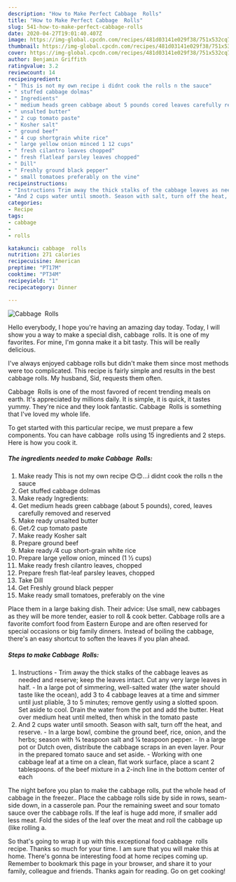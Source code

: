 ```yaml
---
description: "How to Make Perfect Cabbage  Rolls"
title: "How to Make Perfect Cabbage  Rolls"
slug: 541-how-to-make-perfect-cabbage-rolls
date: 2020-04-27T19:01:40.407Z
image: https://img-global.cpcdn.com/recipes/481d03141e029f38/751x532cq70/cabbage-rolls-recipe-main-photo.jpg
thumbnail: https://img-global.cpcdn.com/recipes/481d03141e029f38/751x532cq70/cabbage-rolls-recipe-main-photo.jpg
cover: https://img-global.cpcdn.com/recipes/481d03141e029f38/751x532cq70/cabbage-rolls-recipe-main-photo.jpg
author: Benjamin Griffith
ratingvalue: 3.2
reviewcount: 14
recipeingredient:
- " This is not my own recipe i didnt cook the rolls n the sauce"
- " stuffed cabbage dolmas"
- " Ingredients"
- " medium heads green cabbage about 5 pounds cored leaves carefully removed and reserved"
- " unsalted butter"
- " 2 cup tomato paste"
- " Kosher salt"
- " ground beef"
- " 4 cup shortgrain white rice"
- " large yellow onion minced 1 12 cups"
- " fresh cilantro leaves chopped"
- " fresh flatleaf parsley leaves chopped"
- " Dill"
- " Freshly ground black pepper"
- " small tomatoes preferably on the vine"
recipeinstructions:
- "Instructions Trim away the thick stalks of the cabbage leaves as needed and reserve; keep the leaves intact. Cut any very large leaves in half. In a large pot of simmering, well-salted water (the water should taste like the ocean), add 3 to 4 cabbage leaves at a time and simmer until just pliable, 3 to 5 minutes; remove gently using a slotted spoon. Set aside to cool. Drain the water from the pot and add the butter. Heat over medium heat until melted, then whisk in the tomato paste"
- "And 2 cups water until smooth. Season with salt, turn off the heat, and reserve. In a large bowl, combine the ground beef, rice, onion, and the herbs; season with 3⁄4 teaspoon salt and 1⁄4 teaspoon pepper. In a large pot or Dutch oven, distribute the cabbage scraps in an even layer. Pour in the prepared tomato sauce and set aside. Working with one cabbage leaf at a time on a clean, flat work surface, place a scant 2 tablespoons. of the beef mixture in a 2-inch line in the bottom center of each"
categories:
- Recipe
tags:
- cabbage
- 
- rolls

katakunci: cabbage  rolls 
nutrition: 271 calories
recipecuisine: American
preptime: "PT17M"
cooktime: "PT34M"
recipeyield: "1"
recipecategory: Dinner

---
```



![Cabbage  Rolls](https://img-global.cpcdn.com/recipes/481d03141e029f38/751x532cq70/cabbage-rolls-recipe-main-photo.jpg)

Hello everybody, I hope you're having an amazing day today. Today, I will show you a way to make a special dish, cabbage  rolls. It is one of my favorites. For mine, I'm gonna make it a bit tasty. This will be really delicious.

I&#39;ve always enjoyed cabbage rolls but didn&#39;t make them since most methods were too complicated. This recipe is fairly simple and results in the best cabbage rolls. My husband, Sid, requests them often.

Cabbage  Rolls is one of the most favored of recent trending meals on earth. It's appreciated by millions daily. It is simple, it is quick, it tastes yummy. They're nice and they look fantastic. Cabbage  Rolls is something that I've loved my whole life.


To get started with this particular recipe, we must prepare a few components. You can have cabbage  rolls using 15 ingredients and 2 steps. Here is how you cook it.

<!--inarticleads1-->

##### The ingredients needed to make Cabbage  Rolls:

1. Make ready  This is not my own recipe 😊😊...i didnt cook the rolls n the sauce
1. Get  stuffed cabbage dolmas
1. Make ready  Ingredients:
1. Get  medium heads green cabbage (about 5 pounds), cored, leaves carefully removed and reserved
1. Make ready  unsalted butter
1. Get  ⁄2 cup tomato paste
1. Make ready  Kosher salt
1. Prepare  ground beef
1. Make ready  ⁄4 cup short-grain white rice
1. Prepare  large yellow onion, minced (1 1⁄2 cups)
1. Make ready  fresh cilantro leaves, chopped
1. Prepare  fresh flat-leaf parsley leaves, chopped
1. Take  Dill
1. Get  Freshly ground black pepper
1. Make ready  small tomatoes, preferably on the vine


Place them in a large baking dish. Their advice: Use small, new cabbages as they will be more tender, easier to roll &amp; cook better. Cabbage rolls are a favorite comfort food from Eastern Europe and are often reserved for special occasions or big family dinners. Instead of boiling the cabbage, there&#39;s an easy shortcut to soften the leaves if you plan ahead. 

<!--inarticleads2-->

##### Steps to make Cabbage  Rolls:

1. Instructions - Trim away the thick stalks of the cabbage leaves as needed and reserve; keep the leaves intact. Cut any very large leaves in half. - In a large pot of simmering, well-salted water (the water should taste like the ocean), add 3 to 4 cabbage leaves at a time and simmer until just pliable, 3 to 5 minutes; remove gently using a slotted spoon. Set aside to cool. Drain the water from the pot and add the butter. Heat over medium heat until melted, then whisk in the tomato paste
1. And 2 cups water until smooth. Season with salt, turn off the heat, and reserve. - In a large bowl, combine the ground beef, rice, onion, and the herbs; season with 3⁄4 teaspoon salt and 1⁄4 teaspoon pepper. - In a large pot or Dutch oven, distribute the cabbage scraps in an even layer. Pour in the prepared tomato sauce and set aside. - Working with one cabbage leaf at a time on a clean, flat work surface, place a scant 2 tablespoons. of the beef mixture in a 2-inch line in the bottom center of each


The night before you plan to make the cabbage rolls, put the whole head of cabbage in the freezer.. Place the cabbage rolls side by side in rows, seam-side down, in a casserole pan. Pour the remaining sweet and sour tomato sauce over the cabbage rolls. If the leaf is huge add more, if smaller add less meat. Fold the sides of the leaf over the meat and roll the cabbage up (like rolling a. 

So that's going to wrap it up with this exceptional food cabbage  rolls recipe. Thanks so much for your time. I am sure that you will make this at home. There's gonna be interesting food at home recipes coming up. Remember to bookmark this page in your browser, and share it to your family, colleague and friends. Thanks again for reading. Go on get cooking!
